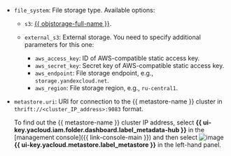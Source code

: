 * `file_system`: File storage type. Available options:

    * `s3`: [{{ objstorage-full-name }}](../../../storage/quickstart/index.md).
    * `external_s3`: External storage. You need to specify additional parameters for this one:

        * `aws_access_key`: ID of AWS-compatible static access key.
        * `aws_secret_key`: Secret key of AWS-compatible static access key.
        * `aws_endpoint`: File storage endpoint, e.g., `storage.yandexcloud.net`.
        * `aws_region`: File storage region, e.g., `ru-central1`.

* `metastore.uri`: URI for connection to the {{ metastore-name }} cluster in `thrift://<cluster_IP_address>:9083` format.

    To find out the {{ metastore-name }} cluster IP address, select **{{ ui-key.yacloud.iam.folder.dashboard.label_metadata-hub }}** in the [management console]({{ link-console-main }}) and then select ![image](../../../_assets/console-icons/database.svg) **{{ ui-key.yacloud.metastore.label_metastore }}** in the left-hand panel.
